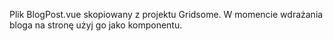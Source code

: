Plik BlogPost.vue skopiowany z projektu Gridsome. W momencie wdrażania bloga na stronę użyj go jako komponentu.